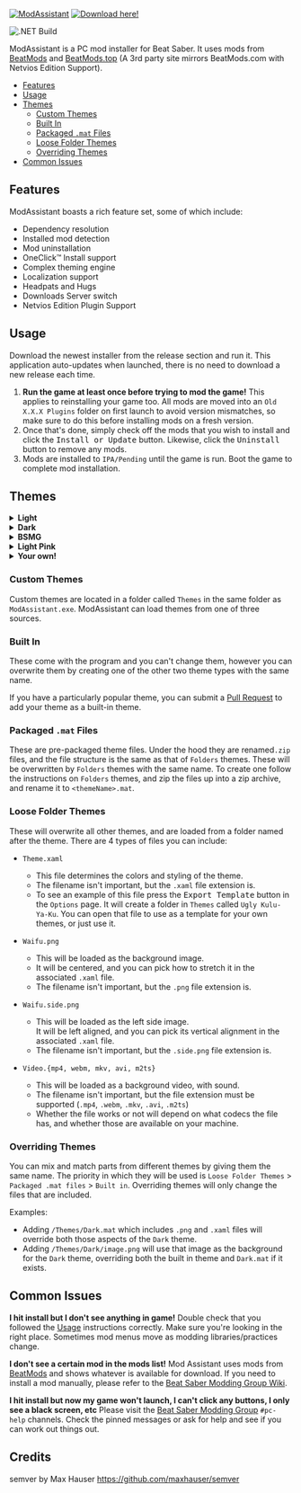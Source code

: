 [![ModAssistant](https://cdn.assistant.moe/images/ModAssistant/Icons/Banner.svg)](https://github.com/beatmods-top/ModAssistant/releases/latest)
[![Download here!](https://cdn.assistant.moe/images/ModAssistant/Icons/Download.svg)](https://github.com/beatmods-top/ModAssistant/releases/latest)

![.NET Build](https://github.com/beatmods-top/ModAssistant/workflows/.NET%20Build/badge.svg)

ModAssistant is a PC mod installer for Beat Saber. It uses mods from [BeatMods](https://beatmods.com/) and [BeatMods.top](https://beatmods.top) (A 3rd party site mirrors BeatMods.com with Netvios Edition Support).

* [Features](#Features)
* [Usage](#Usage)
* [Themes](#Themes)
  * [Custom Themes](#Custom-Themes)
  * [Built In](#Built-In)
  * [Packaged `.mat` Files](#Packaged-mat-Files)
  * [Loose Folder Themes](#Loose-Folder-Themes)
  * [Overriding Themes](#Overriding-Themes)
* [Common Issues](#Common-Issues)


## Features

ModAssistant boasts a rich feature set, some of which include:
* Dependency resolution
* Installed mod detection
* Mod uninstallation
* OneClick&trade; Install support
* Complex theming engine
* Localization support
* Headpats and Hugs
* Downloads Server switch
* Netvios Edition Plugin Support

## Usage
Download the newest installer from the release section and run it. This application auto-updates when launched, there is no need to download a new release each time.

1. **Run the game at least once before trying to mod the game!** This applies to reinstalling your game too. All mods are moved into an `Old X.X.X Plugins` folder on first launch to avoid version mismatches, so make sure to do this before installing mods on a fresh version.
2. Once that's done, simply check off the mods that you wish to install and click the <kbd>Install or Update</kbd> button. Likewise, click the <kbd>Uninstall</kbd> button to remove any mods.
3. Mods are installed to `IPA/Pending` until the game is run. Boot the game to complete mod installation.


## Themes
<details>
    <summary><b>Light</b></summary>
    <div>
        <p><img src="https://cdn.assistant.moe/images/ModAssistant/Themes/Light/Intro.png" /></p>
        <p><img src="https://cdn.assistant.moe/images/ModAssistant/Themes/Light/Mods.png" /></p>
        <p><img src="https://cdn.assistant.moe/images/ModAssistant/Themes/Light/About.png" /></p>
        <p><img src="https://cdn.assistant.moe/images/ModAssistant/Themes/Light/Options.png" /></p>
    </div>
</details>

<details>
    <summary><b>Dark</b></summary>
    <div>
        <p><img src="https://cdn.assistant.moe/images/ModAssistant/Themes/Dark/Intro.png" /></p>
        <p><img src="https://cdn.assistant.moe/images/ModAssistant/Themes/Dark/Mods.png" /></p>
        <p><img src="https://cdn.assistant.moe/images/ModAssistant/Themes/Dark/About.png" /></p>
        <p><img src="https://cdn.assistant.moe/images/ModAssistant/Themes/Dark/Options.png" /></p>
    </div>
</details>

<details>
    <summary><b>BSMG</b></summary>
    <div>
        <p><img src="https://cdn.assistant.moe/images/ModAssistant/Themes/BSMG/Intro.png" /></p>
        <p><img src="https://cdn.assistant.moe/images/ModAssistant/Themes/BSMG/Mods.png" /></p>
        <p><img src="https://cdn.assistant.moe/images/ModAssistant/Themes/BSMG/About.png" /></p>
        <p><img src="https://cdn.assistant.moe/images/ModAssistant/Themes/BSMG/Options.png" /></p>
    </div>
</details>

<details>
    <summary><b>Light Pink</b></summary>
    <div>
        <p><img src="https://cdn.assistant.moe/images/ModAssistant/Themes/Light Pink/Intro.png" /></p>
        <p><img src="https://cdn.assistant.moe/images/ModAssistant/Themes/Light Pink/Mods.png" /></p>
        <p><img src="https://cdn.assistant.moe/images/ModAssistant/Themes/Light Pink/About.png" /></p>
        <p><img src="https://cdn.assistant.moe/images/ModAssistant/Themes/Light Pink/Options.png" /></p>
    </div>
</details>

<details>
    <summary><b>Your own!</b></summary>
    <div>
        <p><img src="https://cdn.assistant.moe/images/ModAssistant/Themes/Custom/Intro.png" /></p>
        <p><img src="https://cdn.assistant.moe/images/ModAssistant/Themes/Custom/Mods.png" /></p>
        <p><img src="https://cdn.assistant.moe/images/ModAssistant/Themes/Custom/About.png" /></p>
        <p><img src="https://cdn.assistant.moe/images/ModAssistant/Themes/Custom/Options.png" /></p>
    </div>
</details>

### Custom Themes
Custom themes are located in a folder called `Themes` in the same folder as `ModAssistant.exe`. ModAssistant can load themes from one of three sources.

### Built In
These come with the program and you can't change them, however you can overwrite them by creating one of the other two theme types with the same name.

If you have a particularly popular theme, you can submit a [Pull Request](https://github.com/Assistant/ModAssistant/pulls) to add your theme as a built-in theme.

### Packaged `.mat` Files
These are pre-packaged theme files. Under the hood they are renamed`.zip` files, and the file structure is the same as that of `Folders` themes. These will be overwritten by `Folders` themes with the same name. 
To create one follow the instructions on `Folders` themes, and zip the files up into a zip archive, and rename it to `<themeName>.mat`.

### Loose Folder Themes
These will overwrite all other themes, and are loaded from a folder named after the theme. There are 4 types of files you can include:

* `Theme.xaml` 
  * This file determines the colors and styling of the theme.
  * The filename isn't important, but the `.xaml` file extension is.
  * To see an example of this file press the <kbd>Export Template</kbd> button in the `Options` page. It will create a folder in `Themes` called `Ugly Kulu-Ya-Ku`. You can open that file to use as a template for your own themes, or just use it. 
  
* `Waifu.png` 
  * This will be loaded as the background image.
  * It will be centered, and you can pick how to stretch it in the associated `.xaml` file.
  * The filename isn't important, but the `.png` file extension is.
* `Waifu.side.png`
  * This will be loaded as the left side image.<br />It will be left aligned, and you can pick its vertical alignment in the associated `.xaml` file.
  * The filename isn't important, but the `.side.png` file extension is.
* `Video.{mp4, webm, mkv, avi, m2ts}`
  * This will be loaded as a background video, with sound.
  * The filename isn't important, but the file extension must be supported (`.mp4`, `.webm`, `.mkv`, `.avi`, `.m2ts`)
  * Whether the file works or not will depend on what codecs the file has, and whether those are available on your machine.

### Overriding Themes
You can mix and match parts from different themes by giving them the same name.
The priority in which they will be used is `Loose Folder Themes` > `Packaged .mat files` > `Built in`. Overriding themes will only change the files that are included.

Examples:
* Adding `/Themes/Dark.mat` which includes `.png` and `.xaml` files will override both those aspects of the `Dark` theme.
* Adding `/Themes/Dark/image.png` will use that image as the background for the `Dark` theme, overriding both the built in theme and `Dark.mat` if it exists.


## Common Issues
**I hit install but I don't see anything in game!**
  Double check that you followed the [Usage](#usage) instructions correctly.
  Make sure you're looking in the right place. Sometimes mod menus move as  modding libraries/practices change.
  
**I don't see a certain mod in the mods list!**
  Mod Assistant uses mods from [BeatMods](https://beatmods.com/) and shows whatever is available for download. If you need to install a mod manually, please refer to the [Beat Saber Modding Group Wiki](https://bsmg.wiki/pc-modding.html#manual-installation).
  
**I hit install but now my game won't launch, I can't click any buttons, I only see a black screen, etc**
  Please visit the [Beat Saber Modding Group](https://discord.gg/beatsabermods) `#pc-help` channels. Check the pinned messages or ask for help and see if you can work out things out.
  
## Credits
semver by Max Hauser
https://github.com/maxhauser/semver
